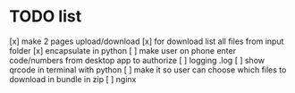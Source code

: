 # TODO list

[x] make 2 pages upload/download
[x] for download list all files from input folder
[x] encapsulate in python
[ ] make user on phone enter code/numbers from desktop app to authorize
[ ] logging .log
[ ] show qrcode in terminal with python
[ ] make it so user can choose which files to download in bundle in zip
[ ] nginx